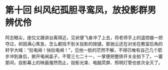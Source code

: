 # 第十回 纠风纪孤胆寻鸾凤，放投影群男辨优伶

阿志眼尖，座位又跟讲台离得近，见状便飞身冲了上去，将老师手上的遥控器一把夺过，却因满心焦急，怎么都找不到关投影的按键。那驰云还在对坐在教室后角的轩宇大喊：“拉电闸！快拉电闸！”，见他一脸的茫然不解，不得已唯有自己几个箭步冲到身后，掀开电闸盖子，不管三七二十一，一掌便把整排开关全拍下了。一霎那间，投影幕上的映画戛然而止，投影光束、电脑荧屏、照明灯管也依次全灭了。